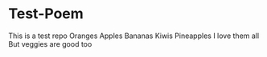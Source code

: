 # Test-Poem
This is a test repo
Oranges
Apples
Bananas
Kiwis
Pineapples
I love them all
But veggies are good too
